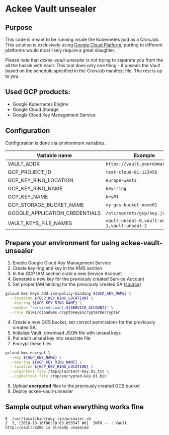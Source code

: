 # Ackee Vault unsealer

## Purpose
This code is meant to be running inside the Kubernetes pod as a CronJob. This
solution is exclusively using [Google Cloud Platform](https://cloud.google.com/),
porting to different platforms would most likely require a great slaughter.

Please note that *ackee-vault-unsealer* is not trying to separate you from the
all the hassle with Vault. This tool does only one thing - it unseals the Vault based
on the schedule specified in the CronJob manifest file. The rest is up to you.

## Used GCP products:
- Google Kubernetes Engine
- Google Cloud Storage
- Google Cloud Key Management Service

## Configuration
Configuration is done via environment variables.

| **Variable name**              | **Example**                                    |
| ------------------------------ |----------------------------------------------- |
| VAULT_ADDR                     | `https://vault.yourdomain.co.uk`               |
| GCP_PROJECT_ID                 | `test-cloud-01-123456`                         |
| GCP_KEY_RING_LOCATION          | `europe-west3`                                 |
| GCP_KEY_RING_NAME              | `key-ring`                                     |
| GCP_KEY_NAME                   | `key01`                                        |
| GCP_STORAGE_BUCKET_NAME        | `my-gcs-bucket-name01`                         |
| GOOGLE_APPLICATION_CREDENTIALS | `/etc/secrets/gcp/key.json`                    |
| VAULT_KEYS_FILE_NAMES          | `vault-unseal-0,vault-unseal-1,vault-unseal-2` |

## Prepare your environment for using ackee-vault-unsealer

1. Enable Google Cloud Key Management Service
2. Create key ring and key in the KMS section
2. In the GCP IAM section crate a new Service Account
3. Generate a new key for the previously created Service Account
4. Set proper IAM binding for the previously created SA ([source](https://codelabs.developers.google.com/codelabs/vault-on-gke/index.html?index=..%2F..%2Fcloud#5))

  ```bash
  gcloud kms keys add-iam-policy-binding ${GCP_KEY_NAME} \
    --location ${GCP_KEY_RING_LOCATION} \
    --keyring ${GCP_KEY_RING_NAME} \
    --member "serviceAccount:${SERVICE_ACCOUNT}" \
    --role roles/cloudkms.cryptoKeyEncrypterDecrypter
  ```

4. Create a new GCS bucket, set correct permissions for the previously created SA
5. Initialize Vault, download JSON file with unseal keys
6. Put each unseal key into separate file
7. Encrypt these files

  ```bash
  gcloud kms encrypt \
    --key ${GCP_KEY_NAME} \
    --keyring ${GCP_KEY_RING_NAME} \
    --location ${GCP_KEY_RING_LOCATION} \
    --plaintext-file /tmp/plaintext-key.01.txt \
    --ciphertext-file /tmp/encrypted-key.01.bin
  ```

8. Upload **encrypted** files to the previously created GCS bucket
9. Deploy ackee-vault-unsealer

## Sample output when everything works fine

```
E  /usr/local/bin/ruby lib/unsealer.rb
I  I, [2018-10-16T06:20:03.853547 #6]  INFO -- : Vault http://vault:8200 is already unsealed
```
